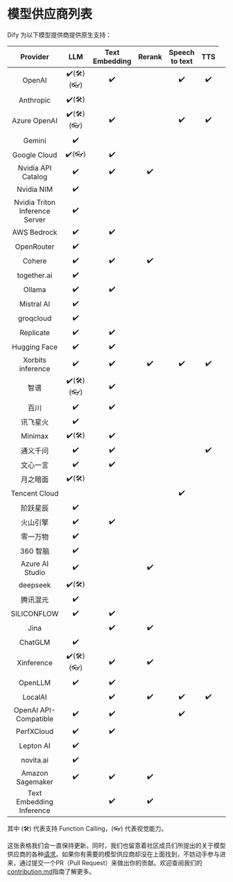 # 模型供应商列表

Dify 为以下模型提供商提供原生支持：

<table data-full-width="false">
    <thead>
        <tr>
            <th align="center">Provider</th>
            <th align="center">LLM</th>
            <th align="center">Text Embedding</th>
            <th align="center">Rerank</th>
            <th align="center">Speech to text</th>
            <th align="center">TTS</th>
        </tr>
    </thead>
    <tbody>
        <tr>
            <td align="center">OpenAI</td>
            <td align="center">✔️(🛠️)(👓)</td>
            <td align="center">✔️</td>
            <td align="center"></td>
            <td align="center">✔️</td>
            <td align="center">✔️</td>
        </tr>
        <tr>
            <td align="center">Anthropic</td>
            <td align="center">✔️(🛠️)</td>
            <td align="center"></td>
            <td align="center"></td>
            <td align="center"></td>
            <td align="center"></td>
        </tr>
        <tr>
            <td align="center">Azure OpenAI</td>
            <td align="center">✔️(🛠️)(👓)</td>
            <td align="center">✔️</td>
            <td align="center"></td>
            <td align="center">✔️</td>
            <td align="center">✔️</td>
        </tr>
        <tr>
            <td align="center">Gemini</td>
            <td align="center">✔️</td>
            <td align="center"></td>
            <td align="center"></td>
            <td align="center"></td>
            <td align="center"></td>
        </tr>
        <tr>
            <td align="center">Google Cloud</td>
            <td align="center">✔️(👓)</td>
            <td align="center">✔️</td>
            <td align="center"></td>
            <td align="center"></td>
            <td align="center"></td>
        </tr>
        <tr>
            <td align="center">Nvidia API Catalog</td>
            <td align="center">✔️</td>
            <td align="center">✔️</td>
            <td align="center">✔️</td>
            <td align="center"></td>
            <td align="center"></td>
        </tr>
        <tr>
            <td align="center">Nvidia NIM</td>
            <td align="center">✔️</td>
            <td align="center"></td>
            <td align="center"></td>
            <td align="center"></td>
            <td align="center"></td>
        </tr>
        <tr>
            <td align="center">Nvidia Triton Inference Server</td>
            <td align="center">✔️</td>
            <td align="center"></td>
            <td align="center"></td>
            <td align="center"></td>
            <td align="center"></td>
        </tr>        
        <tr>
            <td align="center">AWS Bedrock</td>
            <td align="center">✔️</td>
            <td align="center">✔️</td>
            <td align="center"></td>
            <td align="center"></td>
            <td align="center"></td>
        </tr>
        <tr>
            <td align="center">OpenRouter</td>
            <td align="center">✔️</td>
            <td align="center"></td>
            <td align="center"></td>
            <td align="center"></td>
            <td align="center"></td>
        </tr>        
        <tr>
            <td align="center">Cohere</td>
            <td align="center">✔️</td>
            <td align="center">✔️</td>
            <td align="center">✔️</td>
            <td align="center"></td>
            <td align="center"></td>
            <td align="center"></td>
        </tr>
        <tr>
            <td align="center">together.ai</td>
            <td align="center">✔️</td>
            <td align="center"></td>
            <td align="center"></td>
            <td align="center"></td>
            <td align="center"></td>
        </tr>
        <tr>
            <td align="center">Ollama</td>
            <td align="center">✔️</td>
            <td align="center">✔️</td>
            <td align="center"></td>
            <td align="center"></td>
            <td align="center"></td>
        </tr>
        <tr>
            <td align="center">Mistral AI</td>
            <td align="center">✔️</td>
            <td align="center"></td>
            <td align="center"></td>
            <td align="center"></td>
            <td align="center"></td>
        </tr>
        <tr>
            <td align="center">groqcloud</td>
            <td align="center">✔️</td>
            <td align="center"></td>
            <td align="center"></td>
            <td align="center"></td>
            <td align="center"></td>
        </tr>        
        <tr>
            <td align="center">Replicate</td>
            <td align="center">✔️</td>
            <td align="center">✔️</td>
            <td align="center"></td>
            <td align="center"></td>
            <td align="center"></td>
        </tr>
        <tr>
            <td align="center">Hugging Face</td>
            <td align="center">✔️</td>
            <td align="center">✔️</td>
            <td align="center"></td>
            <td align="center"></td>
            <td align="center"></td>
        </tr>
        <tr>
            <td align="center">Xorbits inference</td>
            <td align="center">✔️</td>
            <td align="center">✔️</td>
            <td align="center">✔️</td>
            <td align="center">✔️</td>
            <td align="center">✔️</td>
        </tr>        
        <tr>
            <td align="center">智谱</td>
            <td align="center">✔️(🛠️)(👓)</td>
            <td align="center">✔️</td>
            <td align="center"></td>
            <td align="center"></td>
            <td align="center"></td>
        </tr>
        <tr>
            <td align="center">百川</td>
            <td align="center">✔️</td>
            <td align="center">✔️</td>
            <td align="center"></td>
            <td align="center"></td>
            <td align="center"></td>
        </tr>
        <tr>
            <td align="center">讯飞星火</td>
            <td align="center">✔️</td>
            <td align="center"></td>
            <td align="center"></td>
            <td align="center"></td>
            <td align="center"></td>
        </tr>
        <tr>
            <td align="center">Minimax</td>
            <td align="center">✔️(🛠️)</td>
            <td align="center">✔️</td>
            <td align="center"></td>
            <td align="center"></td>
            <td align="center"></td>
        </tr>
        <tr>
            <td align="center">通义千问</td>
            <td align="center">✔️</td>
            <td align="center">✔️</td>
            <td align="center"></td>
            <td align="center"></td>
            <td align="center">✔️</td>
        </tr>
        <tr>
            <td align="center">文心一言</td>
            <td align="center">✔️</td>
            <td align="center">✔️</td>
            <td align="center"></td>
            <td align="center"></td>
            <td align="center"></td>
        </tr>
        <tr>
            <td align="center">月之暗面</td>
            <td align="center">✔️(🛠️)</td>
            <td align="center"></td>
            <td align="center"></td>
            <td align="center"></td>
            <td align="center"></td>
        </tr>
        <tr>
            <td align="center">Tencent Cloud</td>
            <td align="center"></td>
            <td align="center"></td>
            <td align="center"></td>
            <td align="center">✔️</td>
            <td align="center"></td>
        </tr>
        <tr>
            <td align="center">阶跃星辰</td>
            <td align="center">✔️</td>
            <td align="center"></td>
            <td align="center"></td>
            <td align="center"></td>
            <td align="center"></td>
        </tr>
        <tr>
            <td align="center">火山引擎</td>
            <td align="center">✔️</td>
            <td align="center">✔️</td>
            <td align="center"></td>
            <td align="center"></td>
            <td align="center"></td>
        </tr>        
        <tr>
            <td align="center">零一万物</td>
            <td align="center">✔️</td>
            <td align="center"></td>
            <td align="center"></td>
            <td align="center"></td>
            <td align="center"></td>
        </tr>
        <tr>
            <td align="center">360 智脑</td>
            <td align="center">✔️</td>
            <td align="center"></td>
            <td align="center"></td>
            <td align="center"></td>
            <td align="center"></td>
        </tr>
        <tr>
            <td align="center">Azure AI Studio</td>
            <td align="center">✔️</td>
            <td align="center"></td>
            <td align="center">✔️</td>
            <td align="center"></td>
            <td align="center"></td>
        </tr>
        <tr>
            <td align="center">deepseek</td>
            <td align="center">✔️(🛠️)</td>
            <td align="center"></td>
            <td align="center"></td>
            <td align="center"></td>
            <td align="center"></td>
        </tr>
        <tr>
            <td align="center">腾讯混元</td>
            <td align="center">✔️</td>
            <td align="center"></td>
            <td align="center"></td>
            <td align="center"></td>
            <td align="center"></td>
        </tr>
        <tr>
            <td align="center">SILICONFLOW</td>
            <td align="center">✔️</td>
            <td align="center">✔️</td>
            <td align="center"></td>
            <td align="center"></td>
            <td align="center"></td>
        </tr>        
        <tr>
            <td align="center">Jina</td>
            <td align="center"></td>
            <td align="center">✔️</td>
            <td align="center">✔️</td>
            <td align="center"></td>
            <td align="center"></td>
        </tr>
        <tr>
            <td align="center">ChatGLM</td>
            <td align="center">✔️</td>
            <td align="center"></td>
            <td align="center"></td>
            <td align="center"></td>
            <td align="center"></td>
        </tr>
        <tr>
            <td align="center">Xinference</td>
            <td align="center">✔️(🛠️)(👓)</td>
            <td align="center">✔️</td>
            <td align="center">✔️</td>
            <td align="center"></td>
            <td align="center"></td>
        </tr>
        <tr>
            <td align="center">OpenLLM</td>
            <td align="center">✔️</td>
            <td align="center">✔️</td>
            <td align="center"></td>
            <td align="center"></td>
            <td align="center"></td>
        </tr>
        <tr>
            <td align="center">LocalAI<td>
            <td align="center">✔️</td>
            <td align="center">✔️</td>
            <td align="center">✔️</td>
            <td align="center">✔️</td>
            <td align="center"></td>
        </tr>
        <tr>
            <td align="center">OpenAI API-Compatible</td>
            <td align="center">✔️</td>
            <td align="center">✔️</td>
            <td align="center"></td>
            <td align="center">✔️</td>
            <td align="center"></td>
        </tr>
        <tr>
            <td align="center">PerfXCloud</td>
            <td align="center">✔️</td>
            <td align="center">✔️</td>
            <td align="center"></td>
            <td align="center"></td>
            <td align="center"></td>
        </tr>
        <tr>
            <td align="center">Lepton AI</td>
            <td align="center">✔️</td>
            <td align="center"></td>
            <td align="center"></td>
            <td align="center"></td>
            <td align="center"></td>
        </tr>
        <tr>
            <td align="center">novita.ai</td>
            <td align="center">✔️</td>
            <td align="center"></td>
            <td align="center"></td>
            <td align="center"></td>
            <td align="center"></td>
        </tr>
        <tr>
            <td align="center">Amazon Sagemaker</td>
            <td align="center">✔️</td>
            <td align="center">✔️</td>
            <td align="center">✔️</td>
            <td align="center"></td>
            <td align="center"></td>
        </tr>
        <tr>
            <td align="center">Text Embedding Inference</td>
            <td align="center"></td>
            <td align="center">✔️</td>
            <td align="center">✔️</td>
            <td align="center"></td>
            <td align="center"></td>
        </tr>        
    </tbody>
</table>


其中 (🛠️) 代表支持 Function Calling，(👓) 代表视觉能力。

这张表格我们会一直保持更新。同时，我们也留意着社区成员们所提出的关于模型供应商的各种[请求](https://github.com/langgenius/dify/discussions/categories/ideas)。如果你有需要的模型供应商却没在上面找到，不妨动手参与进来，通过提交一个PR（Pull Request）来做出你的贡献。欢迎查阅我们的 [contribution.md](../../community/contribution.md "mention")指南了解更多。
